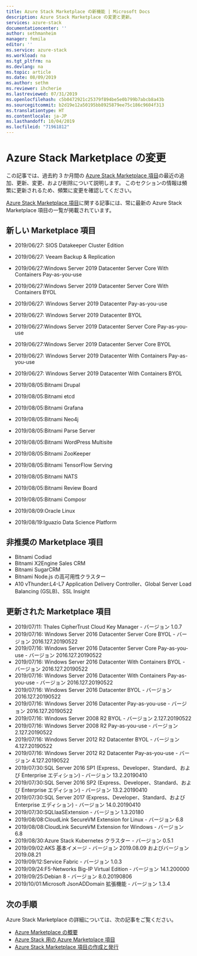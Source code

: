 ```yaml
---
title: Azure Stack Marketplace の新機能 | Microsoft Docs
description: Azure Stack Marketplace の変更と更新。
services: azure-stack
documentationcenter: ''
author: sethmanheim
manager: femila
editor: ''
ms.service: azure-stack
ms.workload: na
ms.tgt_pltfrm: na
ms.devlang: na
ms.topic: article
ms.date: 08/09/2019
ms.author: sethm
ms.reviewer: ihcherie
ms.lastreviewed: 07/31/2019
ms.openlocfilehash: c5b0472921c25379f894be5e0b799b7abcb8a43b
ms.sourcegitcommit: b2d19e12a50195bb8925879ee75c186c9604f313
ms.translationtype: HT
ms.contentlocale: ja-JP
ms.lasthandoff: 10/04/2019
ms.locfileid: "71961812"
---
```

# <a name="azure-stack-marketplace-changes"></a>Azure Stack Marketplace の変更

この記事では、過去約 3 か月間の [Azure Stack Marketplace 項目](azure-stack-marketplace-azure-items.md)の最近の追加、更新、変更、および削除について説明します。 このセクションの情報は頻繁に更新されるため、頻繁に変更を確認してください。

[Azure Stack Marketplace 項目](azure-stack-marketplace-azure-items.md)に関する記事には、常に最新の Azure Stack Marketplace 項目の一覧が掲載されています。

## <a name="new-marketplace-items"></a>新しい Marketplace 項目

- 2019/06/27: SIOS Datakeeper Cluster Edition

- 2019/06/27: Veeam Backup & Replication

- 2019/06/27:Windows Server 2019 Datacenter Server Core With Containers Pay-as-you-use

- 2019/06/27:Windows Server 2019 Datacenter Server Core With Containers BYOL

- 2019/06/27: Windows Server 2019 Datacenter Pay-as-you-use

- 2019/06/27: Windows Server 2019 Datacenter BYOL

- 2019/06/27:Windows Server 2019 Datacenter Server Core Pay-as-you-use

- 2019/06/27:Windows Server 2019 Datacenter Server Core BYOL

- 2019/06/27: Windows Server 2019 Datacenter With Containers Pay-as-you-use

- 2019/06/27: Windows Server 2019 Datacenter With Containers BYOL

- 2019/08/05:Bitnami Drupal

- 2019/08/05:Bitnami etcd

- 2019/08/05:Bitnami Grafana

- 2019/08/05:Bitnami Neo4j

- 2019/08/05:Bitnami Parse Server

- 2019/08/05:Bitnami WordPress Multisite

- 2019/08/05:Bitnami ZooKeeper

- 2019/08/05:Bitnami TensorFlow Serving

- 2019/08/05:Bitnami NATS

- 2019/08/05:Bitnami Review Board

- 2019/08/05:Bitnami Composr

- 2019/08/09:Oracle Linux

- 2019/08/19:Iguazio Data Science Platform


## <a name="deprecated-marketplace-items"></a>非推奨の Marketplace 項目

- Bitnami Codiad
- Bitnami X2Engine Sales CRM
- Bitnami SugarCRM
- Bitnami Node.js の高可用性クラスター
- A10 vThunder:L4-L7 Application Delivery Controller、Global Server Load Balancing (GSLB)、SSL Insight


## <a name="updated-marketplace-items"></a>更新された Marketplace 項目

- 2019/07/11: Thales CipherTrust Cloud Key Manager - バージョン 1.0.7
- 2019/07/16: Windows Server 2016 Datacenter Server Core BYOL - バージョン 2016.127.20190522
- 2019/07/16: Windows Server 2016 Datacenter Server Core Pay-as-you-use - バージョン 2016.127.20190522
- 2019/07/16: Windows Server 2016 Datacenter With Containers BYOL - バージョン 2016.127.20190522
- 2019/07/16: Windows Server 2016 Datacenter With Containers Pay-as-you-use - バージョン 2016.127.20190522
- 2019/07/16: Windows Server 2016 Datacenter BYOL - バージョン 2016.127.20190522
- 2019/07/16: Windows Server 2016 Datacenter Pay-as-you-use - バージョン 2016.127.20190522
- 2019/07/16: Windows Server 2008 R2 BYOL - バージョン 2.127.20190522
- 2019/07/16: Windows Server 2008 R2 Pay-as-you-use - バージョン 2.127.20190522
- 2019/07/16: Windows Server 2012 R2 Datacenter BYOL - バージョン 4.127.20190522
- 2019/07/16: Windows Server 2012 R2 Datacenter Pay-as-you-use - バージョン 4.127.20190522
- 2019/07/30:SQL Server 2016 SP1 (Express、Developer、Standard、および Enterprise エディション) - バージョン 13.2.20190410
- 2019/07/30:SQL Server 2016 SP2 (Express、Developer、Standard、および Enterprise エディション) - バージョン 13.2.20190410
- 2019/07/30:SQL Server 2017 (Express、Developer、Standard、および Enterprise エディション) - バージョン 14.0.20190410
- 2019/07/30:SQLIaaSExtension - バージョン 1.3.20180
- 2019/08/08:CloudLink SecureVM Extension for Linux - バージョン 6.8
- 2019/08/08:CloudLink SecureVM Extension for Windows - バージョン 6.8
- 2019/08/30:Azure Stack Kubernetes クラスター - バージョン 0.5.1
- 2019/09/02:AKS 基本イメージ - バージョン 2019.08.09 およびバージョン 2019.08.21
- 2019/09/12:Service Fabric - バージョン 1.0.3
- 2019/09/24:F5-Networks Big-IP Virtual Edition - バージョン 14.1.200000
- 2019/09/25:Debian 8 - バージョン 8.0.20190806
- 2019/10/01:Microsoft JsonADDomain 拡張機能 - バージョン 1.3.4


## <a name="next-steps"></a>次の手順

Azure Stack Marketplace の詳細については、次の記事をご覧ください。

- [Azure Marketplace の概要](azure-stack-marketplace.md)
- [Azure Stack 用の Azure Marketplace 項目](azure-stack-marketplace-azure-items.md)
- [Azure Stack Marketplace 項目の作成と発行](azure-stack-create-and-publish-marketplace-item.md)
